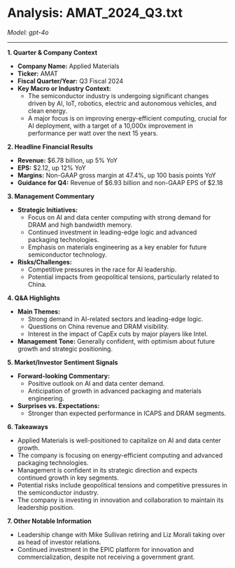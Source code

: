 # Analysis: AMAT_2024_Q3.txt

*Model: gpt-4o*

---

**1. Quarter & Company Context**
- **Company Name:** Applied Materials
- **Ticker:** AMAT
- **Fiscal Quarter/Year:** Q3 Fiscal 2024
- **Key Macro or Industry Context:**
  - The semiconductor industry is undergoing significant changes driven by AI, IoT, robotics, electric and autonomous vehicles, and clean energy.
  - A major focus is on improving energy-efficient computing, crucial for AI deployment, with a target of a 10,000x improvement in performance per watt over the next 15 years.

**2. Headline Financial Results**
- **Revenue:** $6.78 billion, up 5% YoY
- **EPS:** $2.12, up 12% YoY
- **Margins:** Non-GAAP gross margin at 47.4%, up 100 basis points YoY
- **Guidance for Q4:** Revenue of $6.93 billion and non-GAAP EPS of $2.18

**3. Management Commentary**
- **Strategic Initiatives:**
  - Focus on AI and data center computing with strong demand for DRAM and high bandwidth memory.
  - Continued investment in leading-edge logic and advanced packaging technologies.
  - Emphasis on materials engineering as a key enabler for future semiconductor technology.
- **Risks/Challenges:**
  - Competitive pressures in the race for AI leadership.
  - Potential impacts from geopolitical tensions, particularly related to China.

**4. Q&A Highlights**
- **Main Themes:**
  - Strong demand in AI-related sectors and leading-edge logic.
  - Questions on China revenue and DRAM visibility.
  - Interest in the impact of CapEx cuts by major players like Intel.
- **Management Tone:** Generally confident, with optimism about future growth and strategic positioning.

**5. Market/Investor Sentiment Signals**
- **Forward-looking Commentary:**
  - Positive outlook on AI and data center demand.
  - Anticipation of growth in advanced packaging and materials engineering.
- **Surprises vs. Expectations:**
  - Stronger than expected performance in ICAPS and DRAM segments.

**6. Takeaways**
- Applied Materials is well-positioned to capitalize on AI and data center growth.
- The company is focusing on energy-efficient computing and advanced packaging technologies.
- Management is confident in its strategic direction and expects continued growth in key segments.
- Potential risks include geopolitical tensions and competitive pressures in the semiconductor industry.
- The company is investing in innovation and collaboration to maintain its leadership position.

**7. Other Notable Information**
- Leadership change with Mike Sullivan retiring and Liz Morali taking over as head of investor relations.
- Continued investment in the EPIC platform for innovation and commercialization, despite not receiving a government grant.